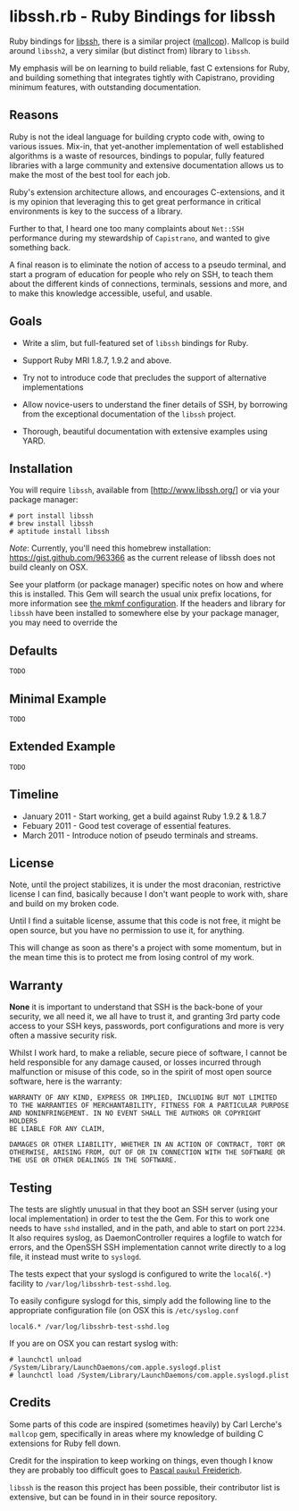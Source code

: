 # libssh.rb - Ruby Bindings for libssh

Ruby bindings for [libssh](http://www.libssh.org/), there is a similar project ([mallcop](https://github.com/tenderlove/mallcop)). Mallcop is build around `libssh2`, a very similar (but distinct from) library to `libssh`.

My emphasis will be on learning to build reliable, fast C extensions for Ruby,
and building something that integrates tightly with Capistrano, providing
minimum features, with outstanding documentation.

## Reasons

Ruby is not the ideal language for building crypto code with, owing to various 
issues. Mix-in, that yet-another implementation of well established algorithms 
is a waste of resources, bindings to popular, fully featured libraries with a
large community and extensive documentation allows us to make the most of the 
best tool for each job.

Ruby's extension architecture allows, and encourages C-extensions, and it is
my opinion that leveraging this to get great performance in critical
environments is key to the success of a library.

Further to that, I heard one too many complaints about `Net::SSH` performance
during my stewardship of `Capistrano`, and wanted to give something back.

A final reason is to eliminate the notion of access to a pseudo terminal, and
start a program of education for people who rely on SSH, to teach them about
the different kinds of connections, terminals, sessions and more, and to make
this knowledge accessible, useful, and usable.

## Goals

* Write a slim, but full-featured set of `libssh` bindings for Ruby.

* Support Ruby MRI 1.8.7, 1.9.2 and above.

* Try not to introduce code that precludes the support of alternative
  implementations

* Allow novice-users to understand the finer details of SSH, by borrowing
  from the exceptional documentation of the `libssh` project.

* Thorough, beautiful documentation with extensive examples using YARD.

## Installation

You will require `libssh`, available from [http://www.libssh.org/] or via your package manager:

    # port install libssh
    # brew install libssh
    # aptitude install libssh

*Note*: Currently, you'll need this homebrew installation: https://gist.github.com/963366 as the current release of libssh does not build cleanly on OSX.

See your platform (or package manager) specific notes on how and where this is installed. This Gem will search the usual unix prefix locations, for more information see [the mkmf configuration](). If the headers and library for `libssh` have been installed to somewhere else by your package manager, you may need to override the

## Defaults

    TODO

## Minimal Example

    TODO

## Extended Example

    TODO

## Timeline

* January 2011 - Start working, get a build against Ruby 1.9.2 & 1.8.7
* Febuary 2011 - Good test coverage of essential features.
* March 2011   - Introduce notion of pseudo terminals and streams.

## License

Note, until the project stabilizes, it is under the most draconian,
restrictive license I can find, basically because I don't want people to work
with, share and build on my broken code.

Until I find a suitable license, assume that this code is not free, it might 
be open source, but you have no permission to use it, for anything.

This will change as soon as there's a project with some momentum, but in the 
mean time this is to protect me from losing control of my work.

## Warranty

**None** it is important to understand that SSH is the back-bone of your
security, we all need it, we all have to trust it, and granting 3rd party code
access to your SSH keys, passwords, port configurations and more is very often
a massive security risk.

Whilst I work hard, to make a reliable, secure piece of software, I cannot be
held responsible for any damage caused, or losses incurred through malfunction
or misuse of this code, so in the spirit of most open source software, here is
the warranty:

    WARRANTY OF ANY KIND, EXPRESS OR IMPLIED, INCLUDING BUT NOT LIMITED
    TO THE WARRANTIES OF MERCHANTABILITY, FITNESS FOR A PARTICULAR PURPOSE
    AND NONINFRINGEMENT. IN NO EVENT SHALL THE AUTHORS OR COPYRIGHT HOLDERS
    BE LIABLE FOR ANY CLAIM,

    DAMAGES OR OTHER LIABILITY, WHETHER IN AN ACTION OF CONTRACT, TORT OR
    OTHERWISE, ARISING FROM, OUT OF OR IN CONNECTION WITH THE SOFTWARE OR
    THE USE OR OTHER DEALINGS IN THE SOFTWARE.

## Testing

The tests are slightly unusual in that they boot an SSH server (using
your local implementation) in order to test the the Gem. For this to
work one needs to have `sshd` installed, and in the path, and able to
start on port `2234`. It also requires syslog, as DaemonController
requires a logfile to watch for errors, and the OpenSSH SSH
implementation cannot write directly to a log file, it instead must
write to `syslogd`. 

The tests expect that your syslogd is configured to write the
`local6`(`.*`) facility to `/var/log/libsshrb-test-sshd.log`.

To easily configure syslogd for this, simply add the following line to
the appropriate configuration file (on OSX this is `/etc/syslog.conf`

    local6.* /var/log/libsshrb-test-sshd.log

If you are on OSX you can restart syslog with:

    # launchctl unload /System/Library/LaunchDaemons/com.apple.syslogd.plist
    # launchctl load /System/Library/LaunchDaemons/com.apple.syslogd.plist

## Credits

Some parts of this code are inspired (sometimes heavily) by Carl Lerche's
`mallcop` gem, specifically in areas where my knowledge of building C
extensions for Ruby fell down.

Credit for the inspiration to keep working on things, even though I know they
are probably too difficult goes to [Pascal `paukul` Freiderich](http://www.github.com/paukul).

`libssh` is the reason this project has been possible, their contributor list is extensive, but can be found in []() in their source repository.
